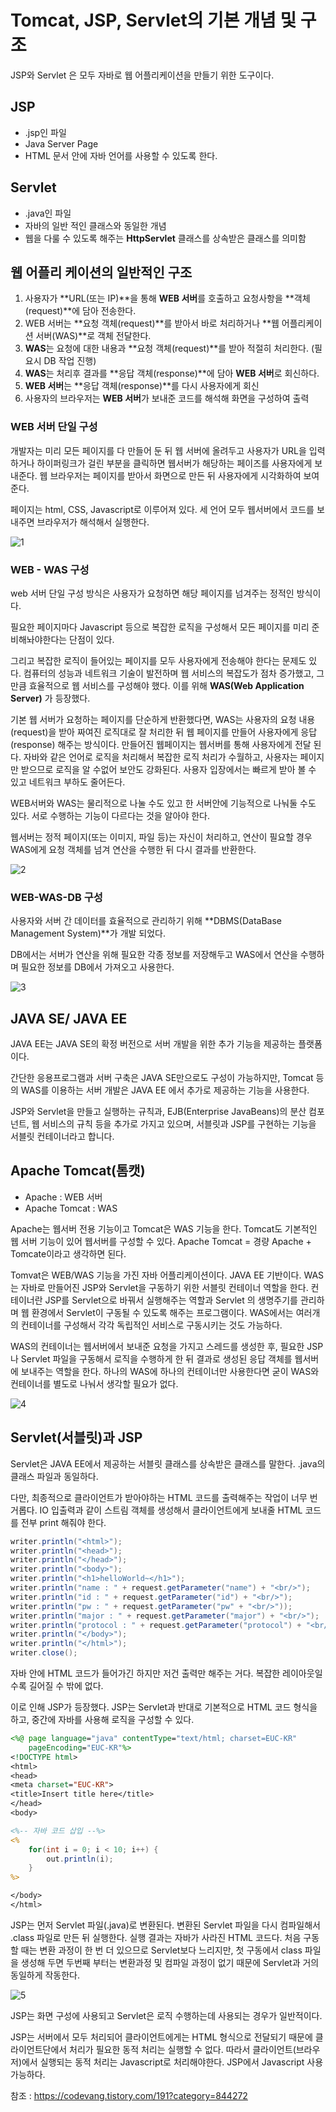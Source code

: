 # Tomcat, JSP, Servlet의 기본 개념 및 구조

JSP와 Servlet 은 모두 자바로 웹 어플리케이션을 만들기 위한 도구이다.



## JSP

- .jsp인 파일
- Java Server Page
- HTML 문서 안에 자바 언어를 사용할 수 있도록 한다.



## Servlet

- .java인 파일
- 자바의 일반 적인 클래스와 동일한 개념
- 웹을 다룰 수 있도록 해주는 **HttpServlet** 클래스를 상속받은 클래스를 의미함



## 웹 어플리 케이션의 일반적인 구조

1. 사용자가 **URL(또는 IP)**을 통해 **WEB 서버**를 호출하고 요청사항을 **객체(request)**에 담아 전송한다.
2. WEB 서버는 **요청 객체(request)**를 받아서 바로 처리하거나 **웹 어플리케이션 서버(WAS)**로 객체 전달한다.
3. **WAS**는 요청에 대한 내용과 **요청 객체(request)**를 받아 적절히 처리한다. (필요시 DB 작업 진행)
4. **WAS**는 처리후 결과를 **응답 객체(response)**에 담아 **WEB 서버**로 회신하다.
5. **WEB 서버**는 **응답 객체(response)**를 다시 사용자에게 회신
6. 사용자의 브라우저는 **WEB 서버**가 보내준 코드를 해석해 화면을 구성하여 출력



### WEB 서버 단일 구성

개발자는 미리 모든 페이지를 다 만들어 둔 뒤 웹 서버에 올려두고 사용자가 URL을 입력하거나 하이퍼링크가 걸린 부분을 클릭하면 웹서버가 해당하는 페이즈를 사용자에게 보내준다. 웹 브라우저는 페이지를 받아서 화면으로 만든 뒤 사용자에게 시각화하여 보여준다.

페이지는 html, CSS, Javascript로 이루어져 있다. 세 언어 모두 웹서버에서 코드를 보내주면 브라우저가 해석해서 실행한다.

![1](https://user-images.githubusercontent.com/60080744/112500739-fc8e6500-8dcb-11eb-8279-5076eeb3b4c7.jpg)



### WEB - WAS 구성

web 서버 단일 구성 방식은 사용자가 요청하면 해당 페이지를 넘겨주는 정적인 방식이다.

필요한 페이지마다 Javascript 등으로 복잡한 로직을 구성해서 모든 페이지를 미리 준비해놔야한다는 단점이 있다.

그리고 복잡한 로직이 들어있는 페이지를 모두 사용자에게 전송해야 한다는 문제도 있다. 컴퓨터의 성능과 네트워크 기술이 발전하며 웹 서비스의 복잡도가 점차 증가했고, 그만큼 효율적으로 웹 서비스를 구성해야 했다. 이를 위해 **WAS(Web Application Server)** 가 등장했다.

기본 웹 서버가 요청하는  페이지를 단순하게 반환했다면, WAS는 사용자의 요청 내용(request)을 받아 짜여진 로직대로 잘 처리한 뒤 웹 페이지를 만들어 사용자에게 응답(response) 해주는 방식이다. 만들어진 웹페이지는 웹서버를 통해 사용자에게 전달 된다. 자바와 같은 언어로 로직을 처리해서 복잡한 로직 처리가 수월하고, 사용자는 페이지만 받으므로 로직을 알 수없어 보안도 강화된다. 사용자 입장에서는 빠르게 받아 볼 수 있고 네트워크 부하도 줄어든다.

WEB서버와 WAS는 물리적으로 나눌 수도 있고 한 서버안에 기능적으로 나눠둘 수도 있다. 서로 수행하는 기능이 다르다는 것을 알아야 한다. 

웹서버는 정적 페이지(또는 이미지, 파일 등)는 자신이 처리하고, 연산이 필요할 경우 WAS에게 요청 객체를 넘겨 연산을 수행한 뒤 다시 결과를 반환한다.

![2](https://user-images.githubusercontent.com/60080744/112504058-c56d8300-8dce-11eb-8bde-4a123be020fc.jpg)

### WEB-WAS-DB 구성

사용자와 서버 간 데이터를 효율적으로 관리하기 위해 **DBMS(DataBase Management System)**가 개발 되었다.

DB에서는 서버가 연산을 위해 필요한 각종 정보를 저장해두고 WAS에서 연산을 수행하며 필요한 정보를 DB에서 가져오고 사용한다. 

![3](https://user-images.githubusercontent.com/60080744/112505081-c5ba4e00-8dcf-11eb-9140-1cd30c21285b.jpg)

## JAVA SE/ JAVA EE

JAVA EE는 JAVA SE의 확정 버전으로 서버 개발을 위한 추가 기능을 제공하는 플랫폼이다. 

간단한 응용프로그램과 서버 구축은 JAVA SE만으로도 구성이 가능하지만, Tomcat 등의 WAS를 이용하는 서버 개발은 JAVA EE 에서 추가로 제공하는 기능을 사용한다.

JSP와 Servlet을 만들고 실행하는 규칙과, EJB(Enterprise JavaBeans)의 분산 컴포넌트, 웹 서비스의 규칙 등을 추가로 가지고 있으며, 서블릿과 JSP를 구현하는 기능을 서블릿 컨테이너라고 합니다.



## Apache Tomcat(톰캣)

- Apache : WEB 서버
- Apache Tomcat : WAS



Apache는 웹서버 전용 기능이고 Tomcat은 WAS 기능을 한다. Tomcat도 기본적인 웹 서버 기능이 있어 웹서버를 구성할 수 있다. Apache Tomcat = 경량 Apache + Tomcate이라고 생각하면 된다. 

Tomvat은 WEB/WAS 기능을 가진 자바 어플리케이션이다. JAVA EE 기반이다. WAS는 자바로 만들어진 JSP와 Servlet을 구동하기 위한 서블릿 컨테이너 역할을 한다. 컨테이너란 JSP를 Servlet으로 바꿔서 실행해주는 역할과       Servlet 의 생명주기를 관리하며 웹 환경에서 Servlet이 구동될 수 있도록 해주는 프로그램이다. WAS에서는 여러개의 컨테이너를 구성해서 각각 독립적인 서비스로 구동시키는 것도 가능하다.

WAS의 컨테이너는 웹서버에서 보내준 요청을 가지고 스레드를 생성한 후, 필요한 JSP나 Servlet 파일을 구동해서 로직을 수행하게 한 뒤 결과로 생성된 응답 객체를 웹서버에 보내주는 역할을 한다. 하나의 WAS에 하나의 컨테이너만 사용한다면 굳이 WAS와 컨테이너를 별도로 나눠서 생각할 필요가 없다.

![4](https://user-images.githubusercontent.com/60080744/112508635-15e6df80-8dd3-11eb-922e-ee10e5e97851.jpg)



## Servlet(서블릿)과 JSP

Servlet은 JAVA EE에서 제공하는 서블릿 클래스를 상속받은 클래스를 말한다. .java의 클래스 파일과 동일하다.

다만, 최종적으로 클라이언트가 받아야하는 HTML 코드를 출력해주는 작업이 너무 번거롭다.  IO 입출력과 같이 스트림 객체를 생성해서 클라이언트에게 보내줄 HTML 코드를 전부 print 해줘야 한다.

```java
writer.println("<html>");
writer.println("<head>");
writer.println("</head>");
writer.println("<body>");
writer.println("<h1>helloWorld~</h1>");
writer.println("name : " + request.getParameter("name") + "<br/>");
writer.println("id : " + request.getParameter("id") + "<br/>");
writer.println("pw : " + request.getParameter("pw" + "<br/>"));
writer.println("major : " + request.getParameter("major") + "<br/>");
writer.println("protocol : " + request.getParameter("protocol") + "<br/>");
writer.println("</body>");
writer.println("</html>");
writer.close();
```

자바 안에 HTML 코드가 들어가긴 하지만 저건 출력만 해주는 거다. 복잡한 레이아웃일 수록 길어질 수 밖에 없다.

이로 인해 JSP가 등장했다. JSP는 Servlet과 반대로 기본적으로 HTML 코드 형식을 하고, 중간에 자바를 사용해 로직을 구성할 수 있다.

```JSP
<%@ page language="java" contentType="text/html; charset=EUC-KR"
    pageEncoding="EUC-KR"%>
<!DOCTYPE html>
<html>
<head>
<meta charset="EUC-KR">
<title>Insert title here</title>
</head>
<body>

<%-- 자바 코드 삽입 --%>
<% 
	for(int i = 0; i < 10; i++) {
		out.println(i);
	}
%>

</body>
</html>
```

JSP는 먼저 Servlet 파일(.java)로 변환된다. 변환된 Servlet 파일을 다시 컴파일해서 .class 파일로 만든 뒤 실행한다. 실행 결과는 자바가 사라진 HTML 코드다. 처음 구동할 때는 변환 과정이 한 번 더 있으므로 Servlet보다 느리지만, 첫 구동에서 class 파일을 생성해 두면 두번째 부터는 변환과정 및 컴파일 과정이 없기 때문에 Servlet과 거의 동일하게 작동한다.

![5](https://user-images.githubusercontent.com/60080744/112509908-467b4900-8dd4-11eb-9fd5-2a746d70e529.jpg)

JSP는 화면 구성에 사용되고 Servlet은 로직 수행하는데 사용되는 경우가 일반적이다.

JSP는 서버에서 모두 처리되어 클라이언트에게는 HTML 형식으로 전달되기 때문에 클라이언트단에서 처리가 필요한 동적 처리는 실행할 수 없다. 따라서 클라이언트(브라우저)에서 실행되는 동적 처리는 Javascript로 처리해야한다. JSP에서 Javascript 사용가능하다.



참조 : https://codevang.tistory.com/191?category=844272